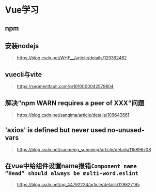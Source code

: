# Vue学习

## npm

## 安装nodejs

> https://blog.csdn.net/WHF__/article/details/129362462

## vuecli与vite

> https://segmentfault.com/q/1010000042579804

## 解决“npm WARN requires a peer of XXX“问题

> https://blog.csdn.net/sanqima/article/details/109643661

## 'axios' is defined but never used  no-unused-vars

> https://blog.csdn.net/sunmeng_sunmeng/article/details/115896708

## 在vue中给组件设置name报错`Component name “Head“ should always be multi-word.eslint`

> https://blog.csdn.net/qq_44792224/article/details/129827195
